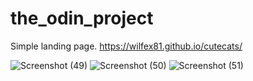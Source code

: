 # the_odin_project
Simple landing page. 
https://wilfex81.github.io/cutecats/

![Screenshot (49)](https://user-images.githubusercontent.com/84175893/160235156-64c15907-cc0a-4789-85e1-dc4edbac9c66.png)
![Screenshot (50)](https://user-images.githubusercontent.com/84175893/160235158-920ba094-b143-462d-a711-a0cfbde6b6b1.png)
![Screenshot (51)](https://user-images.githubusercontent.com/84175893/160235161-eabc9336-eef6-4558-897f-9a60eb6d6063.png)
